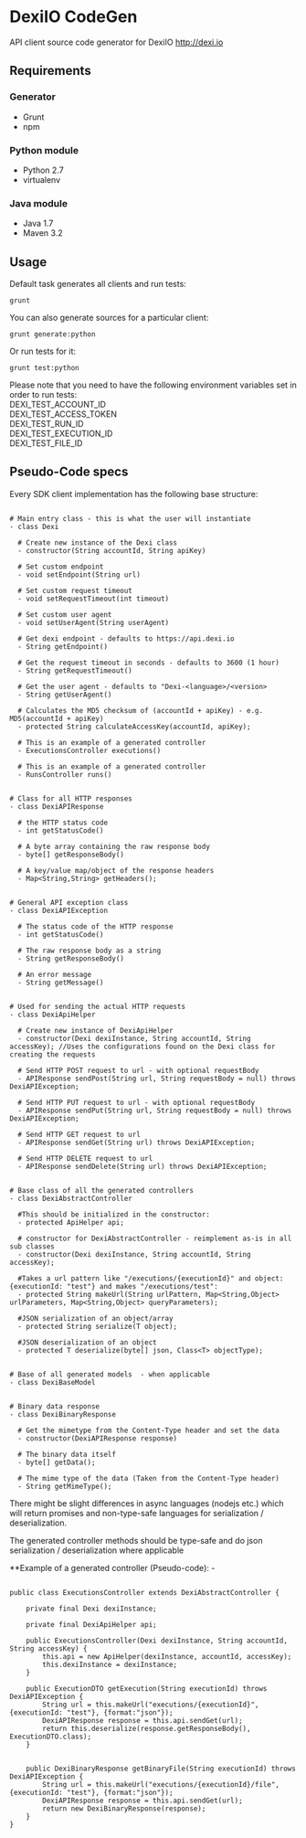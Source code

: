 # DexiIO CodeGen
API client source code generator for DexiIO http://dexi.io

## Requirements

### Generator
- Grunt
- npm

### Python module
- Python 2.7
- virtualenv

### Java module
- Java 1.7
- Maven 3.2

## Usage
Default task generates all clients and run tests:  
```
grunt
```  

You can also generate sources for a particular client:  
```
grunt generate:python
```

Or run tests for it:  
```
grunt test:python
```

Please note that you need to have the following environment variables set in order to run tests:  
DEXI_TEST_ACCOUNT_ID  
DEXI_TEST_ACCESS_TOKEN  
DEXI_TEST_RUN_ID  
DEXI_TEST_EXECUTION_ID  
DEXI_TEST_FILE_ID  


## Pseudo-Code specs
Every SDK client implementation has the following base structure:
```

# Main entry class - this is what the user will instantiate
- class Dexi

  # Create new instance of the Dexi class
  - constructor(String accountId, String apiKey)

  # Set custom endpoint
  - void setEndpoint(String url)

  # Set custom request timeout
  - void setRequestTimeout(int timeout)

  # Set custom user agent
  - void setUserAgent(String userAgent)

  # Get dexi endpoint - defaults to https://api.dexi.io
  - String getEndpoint()

  # Get the request timeout in seconds - defaults to 3600 (1 hour)
  - String getRequestTimeout()

  # Get the user agent - defaults to "Dexi-<language>/<version>
  - String getUserAgent()

  # Calculates the MD5 checksum of (accountId + apiKey) - e.g. MD5(accountId + apiKey)
  - protected String calculateAccessKey(accountId, apiKey);

  # This is an example of a generated controller
  - ExecutionsController executions()  

  # This is an example of a generated controller
  - RunsController runs() 


# Class for all HTTP responses
- class DexiAPIResponse
  
  # the HTTP status code 
  - int getStatusCode()
  
  # A byte array containing the raw response body
  - byte[] getResponseBody()
  
  # A key/value map/object of the response headers
  - Map<String,String> getHeaders();


# General API exception class
- class DexiAPIException

  # The status code of the HTTP response
  - int getStatusCode()
  
  # The raw response body as a string
  - String getResponseBody()
  
  # An error message
  - String getMessage()


# Used for sending the actual HTTP requests
- class DexiApiHelper

  # Create new instance of DexiApiHelper
  - constructor(Dexi dexiInstance, String accountId, String accessKey); //Uses the configurations found on the Dexi class for creating the requests
  
  # Send HTTP POST request to url - with optional requestBody
  - APIResponse sendPost(String url, String requestBody = null) throws DexiAPIException;
  
  # Send HTTP PUT request to url - with optional requestBody
  - APIResponse sendPut(String url, String requestBody = null) throws DexiAPIException;
  
  # Send HTTP GET request to url
  - APIResponse sendGet(String url) throws DexiAPIException;
  
  # Send HTTP DELETE request to url
  - APIResponse sendDelete(String url) throws DexiAPIException;


# Base class of all the generated controllers
- class DexiAbstractController
  
  #This should be initialized in the constructor:
  - protected ApiHelper api;
  
  # constructor for DexiAbstractController - reimplement as-is in all sub classes
  - constructor(Dexi dexiInstance, String accountId, String accessKey);

  #Takes a url pattern like "/executions/{executionId}" and object: {executionId: "test"} and makes "/executions/test":
  - protected String makeUrl(String urlPattern, Map<String,Object> urlParameters, Map<String,Object> queryParameters);

  #JSON serialization of an object/array
  - protected String serialize(T object); 

  #JSON deserialization of an object
  - protected T deserialize(byte[] json, Class<T> objectType); 


# Base of all generated models  - when applicable
- class DexiBaseModel


# Binary data response  
- class DexiBinaryResponse
  
  # Get the mimetype from the Content-Type header and set the data
  - constructor(DexiAPIResponse response)
  
  # The binary data itself
  - byte[] getData();
  
  # The mime type of the data (Taken from the Content-Type header)
  - String getMimeType();
```

There might be slight differences in async languages (nodejs etc.) which will return promises and non-type-safe languages for serialization / deserialization.

The generated controller methods should be type-safe and do json serialization / deserialization where applicable

**Example of a generated controller (Pseudo-code):  - 

```

public class ExecutionsController extends DexiAbstractController {
    
    private final Dexi dexiInstance;
    
    private final DexiApiHelper api;
    
    public ExecutionsController(Dexi dexiInstance, String accountId, String accessKey) {
        this.api = new ApiHelper(dexiInstance, accountId, accessKey);
        this.dexiInstance = dexiInstance;
    }
    
    public ExecutionDTO getExecution(String executionId) throws DexiAPIException {
        String url = this.makeUrl("executions/{executionId}", {executionId: "test"}, {format:"json"});
        DexiAPIResponse response = this.api.sendGet(url);
        return this.deserialize(response.getResponseBody(), ExecutionDTO.class);
    }
    
    
    public DexiBinaryResponse getBinaryFile(String executionId) throws DexiAPIException {
        String url = this.makeUrl("executions/{executionId}/file", {executionId: "test"}, {format:"json"});
        DexiAPIResponse response = this.api.sendGet(url);
        return new DexiBinaryResponse(response);
    }
}
```





